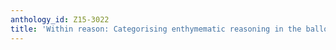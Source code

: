```yaml
---
anthology_id: Z15-3022
title: 'Within reason: Categorising enthymematic reasoning in the balloon task'
---
```

